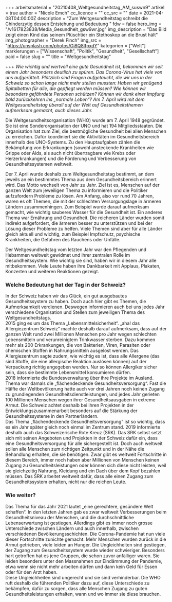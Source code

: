 +++
arbeitsmaterial = "20210408_Weltgesundheitstag_AM_suswn9"
artikel = true
author = "Nicole Emch"
cc_licence = ""
cc_src = ""
date = 2021-04-08T04:00:00Z
description = "Zum Weltgesundheitstag schreibt die Chinderzytig dessen Entstehung und Bedeutung "
fdw = false
hero_img = "/v1617823838/Media_Gesundheit_gsw9wr.jpg"
img_description = "Das Bild zeigt einen Kind das seinem Plüschtier ein Stethoskop an die Brust hält"
img_photographer = "Derek Finch"
img_src = "https://unsplash.com/photos/Gi8Q8IfpxdY"
kategorien = ["Welt"]
markierungen = ["Wissenschaft", "Politik", "Gesundheit", "Gesellschaft"]
paid = false
slug = ""
title = "Weltgesundheitstag"

+++
_Wie wichtig und wertvoll eine gute Gesundheit ist, bekommen wir seit einem Jahr besonders deutlich zu spüren. Das Corona-Virus hat viele von uns aufgerüttelt. Plötzlich sind Fragen aufgetaucht, die wir uns in der Schweiz so schon lange nicht mehr stellen mussten: Haben wir genügend Spitalbetten für alle, die gepflegt werden müssen? Wie können wir besonders gefährdete Personen schützen? Können wir dank einer Impfung bald zurückkehren ins „normale Leben“? Am 7. April wird mit dem Weltgesundheitstag überall auf der Welt auf Gesundheitsthemen aufmerksam gemacht, auch dieses Jahr._

Die Weltgesundheitsorganisation (WHO) wurde am 7. April 1948 gegründet. Sie ist eine Sonderorganisation der UNO und hat 194 Mitgliedsstaaten. Die Organisation hat zum Ziel, die bestmögliche Gesundheit bei allen Menschen zu erreichen. Dafür koordiniert sie die Aktivitäten im Gesundheitsbereich innerhalb des UNO-Systems. Zu den Hauptaufgaben zählen die Bekämpfung von Erkrankungen (sowohl ansteckende Krankheiten wie Grippe oder Aids, als auch nicht übertragbare wie Krebs oder Herzerkrankungen) und die Förderung und Verbesserung von Gesundheitssystemen weltweit.

Der 7. April wurde deshalb zum Weltgesundheitstag bestimmt, an dem jeweils an ein bestimmtes Thema aus dem Gesundheitsbereich erinnert wird. Das Motto wechselt von Jahr zu Jahr. Ziel ist es, Menschen auf der ganzen Welt zum jeweiligen Thema zu informieren und die Politiker aufzufordern Probleme zu lösen. Am Anfang, also vor rund 70 Jahren, waren es oft Themen, die mit der schlechten Versorgungslage in ärmeren Ländern zusammenhingen. Zum Beispiel wurde darauf aufmerksam gemacht, wie wichtig sauberes Wasser für die Gesundheit ist. Ein anderes Thema war Ernährung und Gesundheit. Die reicheren Länder wurden somit indirekt aufgefordert, die ärmeren besser zu unterstützen und bei der Lösung dieser Probleme zu helfen. Viele Themen sind aber für alle Länder gleich aktuell und wichtig, zum Beispiel Impfschutz, psychische Krankheiten, die Gefahren des Rauchens oder Unfälle.

Der Weltgesundheitstag vom letzten Jahr war den Pflegenden und Hebammen weltweit gewidmet und ihrer zentralen Rolle im Gesundheitssystem. Wie wichtig sie sind, haben wir in diesem Jahr alle mitbekommen. Viele Leute haben ihre Dankbarkeit mit Applaus, Plakaten, Konzerten und weiteren Reaktionen gezeigt.

### Welche Bedeutung hat der Tag in der Schweiz?

In der Schweiz haben wir das Glück, ein gut ausgebautes Gesundheitssystem zu haben. Doch auch hier gibt es Themen, die Aufmerksamkeit verdienen. Deswegen informieren auch bei uns jedes Jahr verschiedene Organisation und Stellen zum jeweiligen Thema des Weltgesundheitstags.  
2015 ging es um das Thema „Lebensmittelsicherheit“. „aha! das Allergiezentrum Schweiz“ machte deshalb darauf aufmerksam, dass auf der ganzen Welt rund zwei Millionen Menschen pro Jahr wegen schlechten Lebensmitteln und verunreinigtem Trinkwasser sterben. Dazu kommen mehr als 200 Erkrankungen, die von Bakterien, Viren, Parasiten oder chemischen Stoffen in Nahrungsmitteln ausgelöst werden. Das Allergiezentrum sagte zudem, wie wichtig es ist, dass alle Allergene (das sind Stoffe, die eine allergische Reaktion auslösen können) auf der Verpackung richtig angegeben werden. Nur so können Allergiker sicher sein, dass sie bestimmte Lebensmittel konsumieren dürfen.  
2018 informierte die Bundesverwaltung über ihre Projekte im Ausland. Thema war damals die „flächendeckende Gesundheitsversorgung“. Fast die Hälfte der Weltbevölkerung hatte auch vor drei Jahren noch keinen Zugang zu grundlegenden Gesundheitsdienstleistungen, und jedes Jahr gerieten 100 Millionen Menschen wegen ihrer Gesundheitsausgaben in extreme Armut. Die Schweiz achtet deshalb bei ihren Projekten in der Entwicklungszusammenarbeit besonders auf die Stärkung der Gesundheitssysteme in den Partnerländern.  
Das Thema „flächendeckende Gesundheitsversorgung“ ist so wichtig, dass es ein Jahr später gleich noch einmal im Zentrum stand. 2019 informierte deshalb auch das Schweizerische Rote Kreuz (SRK). Das SRK selbst setzt sich mit seinen Angeboten und Projekten in der Schweiz dafür ein, dass eine Gesundheitsversorgung für alle sichergestellt ist. Doch auch weltweit sollen alle Menschen zum richtigen Zeitpunkt und in der Nähe die Behandlung erhalten, die sie benötigen. Zwar gibt es weltweit Fortschritte in diesem Bereich, immer noch haben aber Millionen von Menschen keinen Zugang zu Gesundheitsleistungen oder können sich diese nicht leisten, weil sie gleichzeitig Nahrung, Kleidung und ein Dach über dem Kopf bezahlen müssen. Das SRK arbeitet weltweit dafür, dass alle einen Zugang zum Gesundheitssystem erhalten, nicht nur die reichen Leute.

### Wie weiter?

Das Thema für das Jahr 2021 lautet „eine gerechtere, gesündere Welt schaffen“. In den letzten Jahren gab es zwar weltweit Verbesserungen beim Gesundheitsniveau der Menschen, und die durchschnittliche Lebenserwartung ist gestiegen. Allerdings gibt es immer noch grosse Unterschiede zwischen Ländern und auch innerhalb, zwischen verschiedenen Bevölkerungsschichten. Die Corona-Pandemie hat nun viele dieser Fortschritte zunichte gemacht. Mehr Menschen wurden zurück in die Armut getrieben, viele leiden an Hunger. Die Ungleichheiten sind gestiegen, der Zugang zum Gesundheitssystem wurde wieder schwieriger. Besonders hart getroffen hat es jene Gruppen, die schon zuvor anfälliger waren. Sie leiden besonders unter den Massnahmen zur Eindämmung der Pandemie, etwa wenn sie nicht mehr arbeiten dürfen und dann kein Geld für Essen oder für den Arzt haben.  
Diese Ungleichheiten sind ungerecht und sie sind verhinderbar. Die WHO ruft deshalb die führenden Politiker dazu auf, diese Unterschiede zu bekämpfen, dafür zu sorgen, dass alle Menschen Zugang zu guten Gesundheitsleistungen erhalten, wann und wo immer sie diese brauchen.